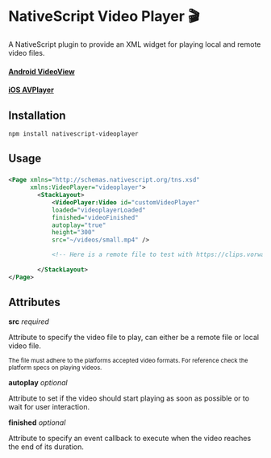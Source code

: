 # NativeScript Video Player :clapper:
A NativeScript plugin to provide an XML widget for playing local and remote video files.

#### [Android VideoView](http://developer.android.com/intl/zh-tw/reference/android/widget/VideoView.html)
#### [iOS AVPlayer](https://developer.apple.com/library/prerelease/ios/documentation/AVFoundation/Reference/AVPlayer_Class/index.html)

## Installation
`npm install nativescript-videoplayer`

## Usage

###
```XML
<Page xmlns="http://schemas.nativescript.org/tns.xsd"
      xmlns:VideoPlayer="videoplayer">
        <StackLayout>
            <VideoPlayer:Video id="customVideoPlayer" 
            loaded="videoplayerLoaded" 
            finished="videoFinished" 
            autoplay="true" 
            height="300" 
            src="~/videos/small.mp4" />

            <!-- Here is a remote file to test with https://clips.vorwaerts-gmbh.de/big_buck_bunny.mp4 -->
            
        </StackLayout>
</Page>
```

## Attributes
**src** *required*

Attribute to specify the video file to play, can either be a remote file or local video file. 

<sub>The file must adhere to the platforms accepted video formats. For reference check the platform specs on playing videos.</sub>

**autoplay** *optional*

Attribute to set if the video should start playing as soon as possible or to wait for user interaction.

**finished** *optional*

Attribute to specify an event callback to execute when the video reaches the end of its duration.

